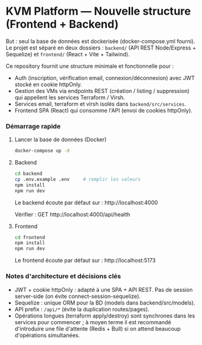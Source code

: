 # KVM Platform — Nouvelle structure (Frontend + Backend)

But : seul la base de données est dockerisée (docker-compose.yml fourni).
Le projet est séparé en deux dossiers : `backend/` (API REST Node/Express + Sequelize) et `frontend/` (React + Vite + Tailwind).

Ce repository fournit une structure minimale et fonctionnelle pour :
- Auth (inscription, vérification email, connexion/déconnexion) avec JWT stocké en cookie httpOnly.
- Gestion des VMs via endpoints REST (création / listing / suppression) qui appellent les services Terraform / Virsh.
- Services email, terraform et virsh isolés dans `backend/src/services`.
- Frontend SPA (React) qui consomme l'API (envoi de cookies httpOnly).


### Démarrage rapide

1) Lancer la base de données (Docker)
   ```bash
   docker-compose up -d
   ```
2) Backend
   ```bash
   cd backend
   cp .env.example .env     # remplir les valeurs
   npm install
   npm run dev
   ```
   Le backend écoute par défaut sur : http://localhost:4000

   Vérifier : GET http://localhost:4000/api/health

3) Frontend
   ```bash
   cd frontend
   npm install
   npm run dev
   ```

   Le frontend écoute par défaut sur : http://localhost:5173

### Notes d'architecture et décisions clés
- JWT + cookie httpOnly : adapté à une SPA + API REST. Pas de session server-side (on évite connect-session-sequelize).
- Sequelize : unique ORM pour la BD (models dans backend/src/models).
- API prefix : `/api/*` (évite la duplication routes/pages).
- Opérations longues (terraform apply/destroy) sont synchrones dans les services pour commencer ; à moyen terme il est recommandé d'introduire une file d'attente (Redis + Bull) si on attend beaucoup d'opérations simultanées.